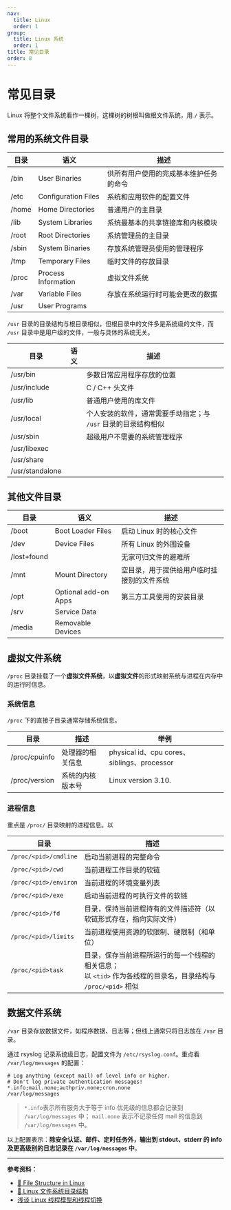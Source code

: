 ```yaml
---
nav:
  title: Linux
  order: 1
group:
  title: Linux 系统
  order: 1
title: 常见目录
order: 8
---
```


# 常见目录

Linux 将整个文件系统看作一棵树，这棵树的树根叫做根文件系统，用 `/` 表示。

## 常用的系统文件目录

| 目录  | 语义                | 描述                                   |
| ----- | ------------------- | -------------------------------------- |
| /bin  | User Binaries       | 供所有用户使用的完成基本维护任务的命令 |
| /etc  | Configuration Files | 系统和应用软件的配置文件               |
| /home | Home Directories    | 普通用户的主目录                       |
| /lib  | System Libraries    | 系统最基本的共享链接库和内核模块       |
| /root | Root Directories    | 系统管理员的主目录                     |
| /sbin | System Binaries     | 存放系统管理员使用的管理程序           |
| /tmp  | Temporary Files     | 临时文件的存放目录                     |
| /proc | Process Information | 虚拟文件系统                           |
| /var  | Variable Files      | 存放在系统运行时可能会更改的数据       |
| /usr  | User Programs       |                                        |

`/usr` 目录的目录结构与根目录相似，但根目录中的文件多是系统级的文件，而 `/usr` 目录中是用户级的文件，一般与具体的系统无关。

| 目录            | 语义 | 描述                                                           |
| --------------- | ---- | -------------------------------------------------------------- |
| /usr/bin        |      | 多数日常应用程序存放的位置                                     |
| /usr/include    |      | C / C++ 头文件                                                 |
| /usr/lib        |      | 普通用户使用的库文件                                           |
| /usr/local      |      | 个人安装的软件，通常需要手动指定；与 `/usr` 目录的目录结构相似 |
| /usr/sbin       |      | 超级用户不需要的系统管理程序                                   |
| /usr/libexec    |      |                                                                |
| /usr/share      |      |                                                                |
| /usr/standalone |      |                                                                |

## 其他文件目录

| 目录        | 语义                 | 描述                                       |
| ----------- | -------------------- | ------------------------------------------ |
| /boot       | Boot Loader Files    | 启动 Linux 时的核心文件                    |
| /dev        | Device Files         | 所有 Linux 的外围设备                      |
| /lost+found |                      | 无家可归文件的避难所                       |
| /mnt        | Mount Directory      | 空目录，用于提供给用户临时挂接别的文件系统 |
| /opt        | Optional add-on Apps | 第三方工具使用的安装目录                   |
| /srv        | Service Data         |                                            |
| /media      | Removable Devices    |                                            |

## 虚拟文件系统

`/proc` 目录挂载了一个**虚拟文件系统**，以**虚拟文件**的形式映射系统与进程在内存中的运行时信息。

### 系统信息

`/proc` 下的直接子目录通常存储系统信息。

| 目录          | 描述             | 举例                                        |
| ------------- | ---------------- | ------------------------------------------- |
| /proc/cpuinfo | 处理器的相关信息 | physical id、cpu cores、siblings、processor |
| /proc/version | 系统的内核版本号 | Linux version 3.10.                         |

### 进程信息

重点是 `/proc/` 目录映射的进程信息。以

| 目录                  | 描述                                                                                                              |
| --------------------- | ----------------------------------------------------------------------------------------------------------------- |
| `/proc/<pid>/cmdline` | 启动当前进程的完整命令                                                                                            |
| `/proc/<pid>/cwd`     | 当前进程工作目录的软链                                                                                            |
| `/proc/<pid>/environ` | 当前进程的环境变量列表                                                                                            |
| `/proc/<pid>/exe`     | 启动当前进程的可执行文件的软链                                                                                    |
| `/proc/<pid>/fd`      | 目录，保持当前进程持有的文件描述符（以软链形式存在，指向实际文件）                                                |
| `/proc/<pid>/limits`  | 当前进程使用资源的软限制、硬限制（和单位）                                                                        |
| `/proc/<pid>task`     | 目录，保存当前进程所运行的每一个线程的相关信息；<br/>以 `<tid>` 作为各线程的目录名，目录结构与 `/proc/<pid>` 相似 |

## 数据文件系统

`/var` 目录存放数据文件，如程序数据、日志等；但线上通常只将日志放在 `/var` 目录。

通过 rsyslog 记录系统级日志，配置文件为 `/etc/rsyslog.conf`。重点看 `/var/log/messages` 的配置：

```
# Log anything (except mail) of level info or higher.
# Don't log private authentication messages!
*.info;mail.none;authpriv.none;cron.none                /var/log/messages
```

> `*.info`表示所有服务大于等于 info 优先级的信息都会记录到 `/var/log/messages` 中； `mail.none` 表示不记录任何 mail 的信息到 `/var/log/messages` 中。

以上配置表示：**除安全认证、邮件、定时任务外，输出到 stdout、stderr 的 info 及更高级别的日志记录在 `/var/log/messages` 中**。

---

**参考资料：**

- [📝 File Structure in Linux](https://ossbymanu.blogspot.com/2012/02/file-structure-in-linux.html)
- [📝 Linux 文件系统目录结构](https://juejin.im/post/5aaf1975f265da239d4918b9)
- [浅谈 Linux 线程模型和线程切换](<[https://monkeysayhi.github.io/2017/11/29/%E6%B5%85%E8%B0%88linux%E7%BA%BF%E7%A8%8B%E6%A8%A1%E5%9E%8B%E5%92%8C%E7%BA%BF%E7%A8%8B%E5%88%87%E6%8D%A2/](https://monkeysayhi.github.io/2017/11/29/浅谈linux线程模型和线程切换/)>)
